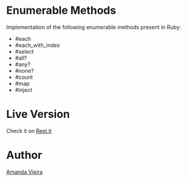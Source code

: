 # Enumerable Methods

Implementation of the following enumerable methods present in Ruby:
* #each
* #each_with_index
* #select
* #all?
* #any?
* #none?
* #count
* #map
* #inject

# Live Version
Check it on [Repl.it](https://repl.it/@vieiramanda11/enumerable-methods)

# Author
[Amanda Vieira](https://github.com/vieiramanda11/)
